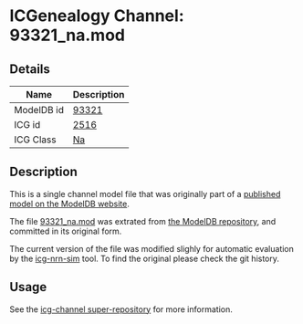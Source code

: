 # ICGenealogy Channel: 93321\_na.mod

## Details

Name | Description
---- | -----------
ModelDB id | [93321](http://senselab.med.yale.edu/ModelDB/ShowModel.cshtml?model=93321)
ICG id | [2516](http://icg.neurotheory.ox.ac.uk/channels/2/2516)
ICG Class | [Na](http://icg.neurotheory.ox.ac.uk/channels/2)

## Description

This is a single channel model file that was originally part of a [published model on the ModelDB website](http://senselab.med.yale.edu/ModelDB/ShowModel.cshtml?model=93321).


The file [93321\_na.mod](93321_na.mod) was extrated from [the ModelDB repository](http://senselab.med.yale.edu/ModelDB/ShowModel.cshtml?model=93321), and committed in its original form.

The current version of the file was modified slighly for automatic evaluation by the [icg-nrn-sim](https://github.com/icgenealogy/icg-nrn-sim) tool. To find the original please check the git history.


## Usage

See the [icg-channel super-repository](https://github.com/icgenealogy/icg-channels) for more information.